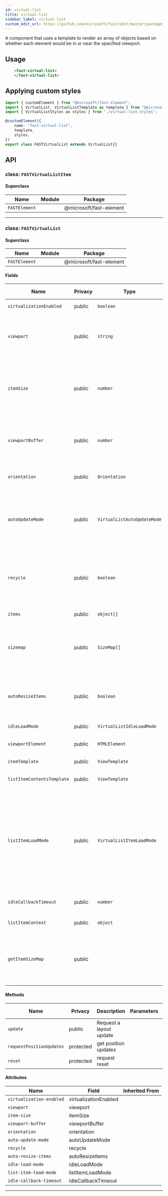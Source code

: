 ```yaml
---
id: virtual-list
title: virtual-list
sidebar_label: virtual-list
custom_edit_url: https://github.com/microsoft/fast/edit/master/packages/web-components/fast-foundation/src/virtual-list/README.md
---
```


A component that uses a template to render an array of objects based on whether each element would be in or near the specified viewport. 

## Usage

```html live
    <fast-virtual-list>
    </fast-virtual-list>
```

## Applying custom styles

```ts
import { customElement } from "@microsoft/fast-element";
import { VirtualList, VirtualListTemplate as template } from "@microsoft/fast-foundation";
import { VirtualListStyles as styles } from "./virtual-list.styles";

@customElement({
    name: "fast-virtual-list",
    template,
    styles,
})
export class FASTVirtualList extends VirtualList{}
```

## API



### class: `FASTVirtualListItem`

#### Superclass

| Name          | Module | Package                 |
| ------------- | ------ | ----------------------- |
| `FASTElement` |        | @microsoft/fast-element |

<hr/>



### class: `FASTVirtualList`

#### Superclass

| Name          | Module | Package                 |
| ------------- | ------ | ----------------------- |
| `FASTElement` |        | @microsoft/fast-element |

#### Fields

| Name                       | Privacy | Type                        | Default      | Description                                                                                                                                                                                                                                                                                                                           | Inherited From |
| -------------------------- | ------- | --------------------------- | ------------ | ------------------------------------------------------------------------------------------------------------------------------------------------------------------------------------------------------------------------------------------------------------------------------------------------------------------------------------- | -------------- |
| `virtualizationEnabled`    | public  | `boolean`                   | `true`       | Whether or not the display should virtualize                                                                                                                                                                                                                                                                                          |                |
| `viewport`                 | public  | `string`                    | `""`         | The HTML ID of the viewport element. If no viewport is set the default viewport is the element itself. Note that viewportElement can be set directly as well.                                                                                                                                                                         |                |
| `itemSize`                 | public  | `number`                    |              | The size in pixels of each item along the virtualization axis. When auto-resizing this is the amount of space reserved for elements until they actually render and report size.  The default value is 50.                                                                                                                             |                |
| `viewportBuffer`           | public  | `number`                    |              | Defines an area in pixels on either end of the viewport where items outside the viewport will still be rendered.  The default value is 100.                                                                                                                                                                                           |                |
| `orientation`              | public  | `Orientation`               |              | Whether the list is oriented vertically or horizontally. Default is vertical.                                                                                                                                                                                                                                                         |                |
| `autoUpdateMode`           | public  | `VirtualListAutoUpdateMode` | `"viewport"` | Auto update mode defines what prompts the component to check the dimensions of elements in the DOM and reset the visible items accordingly.  Calling update() always provokes an update.                                                                                                                                              |                |
| `recycle`                  | public  | `boolean`                   | `false`      | Whether or not to recycle the html container used to display items. May help performance but containers may retain artifacts from previous use that developers will need to clear.                                                                                                                                                    |                |
| `items`                    | public  | `object[]`                  | `[]`         | The array of items to be displayed.                                                                                                                                                                                                                                                                                                   |                |
| `sizemap`                  | public  | `SizeMap[]`                 |              | The sizemap for the items Authors need to provide a sizemap for arrays of irregular size items, when the items have a uniform size use the 'item-size' attribute instead.                                                                                                                                                             |                |
| `autoResizeItems`          | public  | `boolean`                   |              | When true the virtual list component will track the size of child virtual-list-items and automatically update the size of the item in the size map.                                                                                                                                                                                   |                |
| `idleLoadMode`             | public  | `VirtualListIdleLoadMode`   | `"auto"`     | Controls the idle load queue behavior.                                                                                                                                                                                                                                                                                                |                |
| `viewportElement`          | public  | `HTMLElement`               |              | The HTML element being used as the viewport                                                                                                                                                                                                                                                                                           |                |
| `itemTemplate`             | public  | `ViewTemplate`              |              | The ViewTemplate used in the items repeat loop                                                                                                                                                                                                                                                                                        |                |
| `listItemContentsTemplate` | public  | `ViewTemplate`              |              | The ViewTemplate used to render a virtual list item contents                                                                                                                                                                                                                                                                          |                |
| `listItemLoadMode`         | public  | `VirtualListItemLoadMode`   |              | Determines when child virtual list items load content, or more specifically when the item's "loadContent" observable prop becomes 'true'.  "immediate": When the component connects. "manual": When set manually by some external code (ie. 'myListItem.laodContent = true') "idle": Items are loaded based on available idle cycles. |                |
| `idleCallbackTimeout`      | public  | `number`                    | `1000`       | Defines the idle callback timeout value. Defaults to 1000                                                                                                                                                                                                                                                                             |                |
| `listItemContext`          | public  | `object`                    |              | Used to pass custom context objects to list items.                                                                                                                                                                                                                                                                                    |                |
| `getItemSizeMap`           | public  |                             |              | the position in the stack (in pixels) of the a particular item index in the base source data.  Note that this does not necessarily mean the item is currently being rendered.                                                                                                                                                         |                |

#### Methods

| Name                     | Privacy   | Description             | Parameters | Return | Inherited From |
| ------------------------ | --------- | ----------------------- | ---------- | ------ | -------------- |
| `update`                 | public    | Request a layout update |            | `void` |                |
| `requestPositionUpdates` | protected | get position updates    |            | `void` |                |
| `reset`                  | protected | request reset           |            | `void` |                |

#### Attributes

| Name                     | Field                 | Inherited From |
| ------------------------ | --------------------- | -------------- |
| `virtualization-enabled` | virtualizationEnabled |                |
| `viewport`               | viewport              |                |
| `item-size`              | itemSize              |                |
| `viewport-buffer`        | viewportBuffer        |                |
| `orientation`            | orientation           |                |
| `auto-update-mode`       | autoUpdateMode        |                |
| `recycle`                | recycle               |                |
| `auto-resize-items`      | autoResizeItems       |                |
| `idle-load-mode`         | idleLoadMode          |                |
| `list-item-load-mode`    | listItemLoadMode      |                |
| `idle-callback-timeout`  | idleCallbackTimeout   |                |

<hr/>


